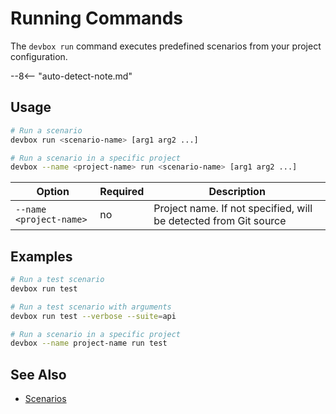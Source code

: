 # Running Commands

The `devbox run` command executes predefined scenarios from your project configuration.

--8<-- "auto-detect-note.md"

## Usage

```bash
# Run a scenario
devbox run <scenario-name> [arg1 arg2 ...]

# Run a scenario in a specific project
devbox --name <project-name> run <scenario-name> [arg1 arg2 ...]
```

| Option | Required | Description |
| --- | --- | --- |
| `--name <project-name>` | no | Project name. If not specified, will be detected from Git source |

## Examples
```bash
# Run a test scenario
devbox run test

# Run a test scenario with arguments
devbox run test --verbose --suite=api

# Run a scenario in a specific project
devbox --name project-name run test
```

## See Also

- [Scenarios](scenarios.md)
